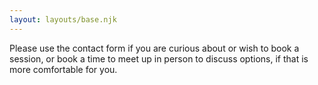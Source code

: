 ```yaml
---
layout: layouts/base.njk
---
```

Please use the contact form if you are curious about or wish to book a session, or book a time to meet up in person to discuss options, if that is more comfortable for you.
